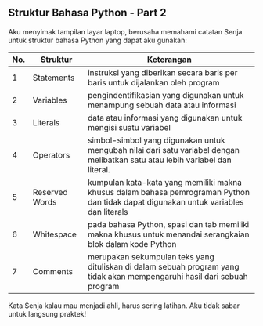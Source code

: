 ## Struktur Bahasa Python - Part 2


Aku menyimak tampilan layar laptop, berusaha memahami catatan Senja untuk struktur bahasa Python yang dapat aku gunakan:

| No. | Struktur | Keterangan |
| --------  | ------------------- | --------------------- |
| 1 | Statements | instruksi yang diberikan secara baris per baris untuk dijalankan oleh program |
| 2 | Variables | pengindentifikasian yang  digunakan untuk menampung sebuah data atau informasi |
| 3 | Literals | data atau informasi yang digunakan untuk mengisi suatu variabel |
| 4 | Operators | simbol-simbol yang digunakan untuk mengubah nilai dari satu variabel dengan melibatkan satu atau lebih variabel dan literal. |
| 5 | Reserved Words | kumpulan kata-kata yang memiliki makna khusus dalam bahasa pemrograman Python dan tidak dapat digunakan untuk variables dan literals |
| 6 | Whitespace | pada bahasa Python, spasi dan tab memiliki makna khusus untuk menandai serangkaian blok dalam kode Python |
| 7 | Comments | merupakan sekumpulan teks yang dituliskan di dalam sebuah program yang tidak akan mempengaruhi hasil dari sebuah program |

Kata Senja kalau mau menjadi ahli, harus sering latihan. Aku tidak sabar untuk langsung praktek!
